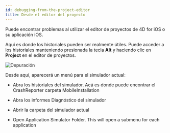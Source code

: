 ```yaml
---
id: debugging-from-the-project-editor
title: Desde el editor del proyecto
---
```


Puede encontrar problemas al utilizar el editor de proyectos de 4D for iOS o su aplicación iOS.

Aquí es donde los historiales pueden ser realmente útiles. Puede acceder a los historiales manteniendo presionada la tecla **Alt** y haciendo clic en **Project** en el editor de proyectos.

![Depuración](assets/en/debugging/debug-from-4D-for-iOS.png)

Desde aquí, aparecerá un menú para el simulador actual:


* Abra los historiales del simulador. Acá es donde puede encontrar el CrashReporter carpeta MobileInstallation

* Abra los informes Diagnóstico del simulador


* Abrir la carpeta del simulador actual

* Open Application Simulator Folder. This will open a submenu for each application
